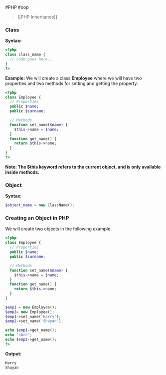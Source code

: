 #PHP #oop 

>[[PHP Inheritance]]
### **Class**

**Syntax:**

```php
<?php
class class_name {
  // code goes here...
}
?>
```


**Example:**
We will create a class **Employee** where we will have two properties and two methods for setting and getting the property.

```php
<?php
class Employee {
  // Properties
  public $name;
  public $surname;

  // Methods
  function set_name($name) {
    $this->name = $name;
  }
  function get_name() {
    return $this->name;
  }
}
?>
```

**Note: The $this keyword refers to the current object, and is only available inside methods.**

### **Object**
**Syntax:**
```php
$object_name = new ClassName();
```

### **Creating an Object in PHP**

We will create two objects in the following example. 

```php
<?php
class Employee {
  // Properties
  public $name;
  public $surname;

  // Methods
  function set_name($name) {
    $this->name = $name;
  }
  function get_name() {
    return $this->name;
  }
}

$emp1 = new Employee();
$emp2= new Employee();
$emp1->set_name('Harry');
$emp2->set_name('Shayan');

echo $emp1->get_name();
echo "<br>";
echo $emp2->get_name();
?>
```

**Output:**

```php
Harry
Shayan
```
